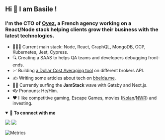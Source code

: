 ## Hi 👋 I am Basile !

### I'm the **CTO** of [Oyez](https://www.oyez.fr/), a French agency working on a React/Node stack helping clients grow their business with the latest technologies.

- 👨🏽‍💻 Current main stack: Node, React, GraphQL, MongoDB, GCP, Kubernetes, Jest, Cypress.
- 🔍 Creating a SAAS to helps QA teams and developers debugging front-ends.
- 📈 Building [a Dollar Cost Averaging tool](https://harmonycalls.com) on different brokers API. 
- ✍️ Writing some articles about tech on [bbelda.me](https://bbelda.me).
- 🏄‍♂️ Currently surfing the **JamStack** wave with Gatsby and Next.js.
- 👓 Pronouns: He/Him.
- ❤️ I like competitive gaming, Escape Games, movies ([Nolan](https://www.imdb.com/name/nm0634240/)/[NWR](https://www.imdb.com/name/nm0716347/)) and investing.

<details open>
<summary>🤝 <b>To connect with me</b></summary>

<p align = "center">
 
[<img src="https://img.shields.io/badge/twitter-%231DA1F2.svg?&style=for-the-badge&logo=twitter&logoColor=white" />](https://twitter.com/bbeldame) 
[<img src="https://img.shields.io/badge/linkedin-%230077B5.svg?&style=for-the-badge&logo=linkedin&logoColor=white" />](https://www.linkedin.com/in/basilebeldame/)

</p>

</details>

![Metrics](https://metrics.lecoq.io/bbeldame?template=classic&base.header=0&base.activity=0&base.community=0&base.repositories=0&base.metadata=0&tweets=1&tweets.limit=5&config.timezone=Europe%2FParis)
